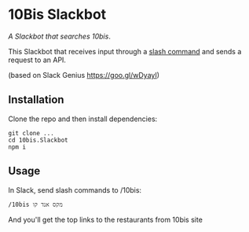 # 10Bis Slackbot

_A Slackbot that searches 10bis_.

This Slackbot that receives input through a [slash command](https://api.slack.com/slash-commands) and sends a request to an API.

(based on Slack Genius https://goo.gl/wDyayI)

## Installation

Clone the repo and then install dependencies:

    git clone ...
    cd 10bis.Slackbot
    npm i


## Usage

In Slack, send slash commands to /10bis:

    /10bis מקס אנד קו

And you'll get the top links to the restaurants from 10bis site